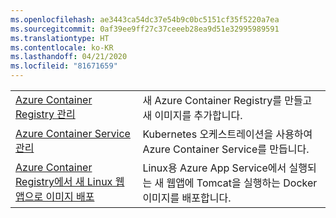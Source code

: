 ```yaml
---
ms.openlocfilehash: ae3443ca54dc37e54b9c0bc5151cf35f5220a7ea
ms.sourcegitcommit: 0af39ee9ff27c37ceeeb28ea9d51e32995989591
ms.translationtype: HT
ms.contentlocale: ko-KR
ms.lasthandoff: 04/21/2020
ms.locfileid: "81671659"
---
```

|  |  |
|---------|---------|
| [Azure Container Registry 관리][1] | 새 Azure Container Registry를 만들고 새 이미지를 추가합니다. | 
| [Azure Container Service 관리][2] | Kubernetes 오케스트레이션을 사용하여 Azure Container Service를 만듭니다. | 
| [Azure Container Registry에서 새 Linux 웹앱으로 이미지 배포][3] | Linux용 Azure App Service에서 실행되는 새 웹앱에 Tomcat을 실행하는 Docker 이미지를 배포합니다. | 

[1]: https://github.com/Azure-Samples/acr-java-manage-azure-container-registry/
[2]: https://azure.microsoft.com/resources/samples/acs-java-manage-azure-container-service-with-kubernetes-orchestrator/
[3]: https://github.com/Azure-Samples/app-service-java-deploy-image-from-acr-to-linux/
